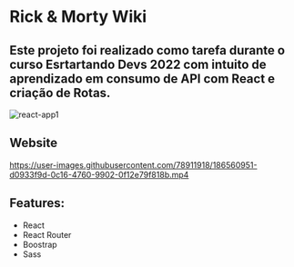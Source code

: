 # Rick & Morty Wiki

## Este projeto foi realizado como tarefa durante o curso Esrtartando Devs 2022 com intuito de aprendizado em consumo de API com React e criação de Rotas. 
![react-app1](https://user-images.githubusercontent.com/78911918/186560000-644e8781-c85a-4f65-8c04-07b2f5c70184.png)

## Website
https://user-images.githubusercontent.com/78911918/186560951-d0933f9d-0c16-4760-9902-0f12e79f818b.mp4



## Features:
- React
- React Router
- Boostrap
- Sass

